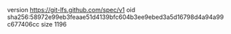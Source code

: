 version https://git-lfs.github.com/spec/v1
oid sha256:58972e99eb3feaae51d4139bfc604b3ee9ebed3a5d16798d4a94a99c677406cc
size 1196
